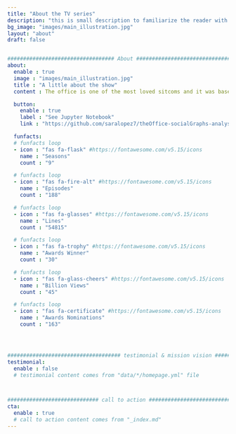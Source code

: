 ```yaml
---
title: "About the TV series"
description: "this is small description to familiarize the reader with the series"
bg_image: "images/main_illustration.jpg"
layout: "about"
draft: false


################################## About #####################################
about:
  enable : true
  image : "images/main_illustration.jpg"
  title : "A little about the show"
  content : The office is one of the most loved sitcoms and it was based on a british show with the same name. Furtheremore, it was the most streamed TV series of 2020 with a total number of 45 billion views. The show has more than 58.000 lines, 9000 scenes all of which are spanning over a total of 200 episodes and 9 seasons. In 2020 alone, viewers spent over 57billion minutes whatching it. 

  button:
    enable : true
    label : "See Jupyter Notebook"
    link : "https://github.com/saralopez7/theOffice-socialGraphs-analysis"

  funfacts:
  # funfacts loop
  - icon : "fas fa-flask" #https://fontawesome.com/v5.15/icons
    name : "Seasons"
    count : "9"

  # funfacts loop
  - icon : "fas fa-fire-alt" #https://fontawesome.com/v5.15/icons
    name : "Episodes"
    count : "188"

  # funfacts loop
  - icon : "fas fa-glasses" #https://fontawesome.com/v5.15/icons
    name : "Lines"
    count : "54815"

  # funfacts loop
  - icon : "fas fa-trophy" #https://fontawesome.com/v5.15/icons
    name : "Awards Winner"
    count : "30"

  # funfacts loop
  - icon : "fas fa-glass-cheers" #https://fontawesome.com/v5.15/icons
    name : "Billion Views"
    count : "45"

  # funfacts loop
  - icon : "fas fa-certificate" #https://fontawesome.com/v5.15/icons
    name : "Awards Nominations"
    count : "163"




#################################### testimonial & mission vision #######################################
testimonial:
  enable : false
  # testimonial content comes from "data/*/homepage.yml" file



############################# call to action #################################
cta:
  enable : true
  # call to action content comes from "_index.md"
---
```

